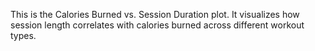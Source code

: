 This is the Calories Burned vs. Session Duration plot. It visualizes how session length correlates with calories burned across different workout types.

